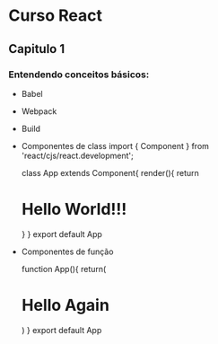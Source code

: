 # Curso React
## Capitulo 1
### Entendendo conceitos básicos:
- Babel
- Webpack
- Build
- Componentes de class
    import { Component } from 'react/cjs/react.development';

    class App extends Component{
      render(){
        return <h1>Hello World!!!</h1>
      }
    }
    export default App
 - Componentes de função

    function App(){
      return(
        <div>
          <h1>
          Hello Again
          </h1>
        </div>
      )
    }
    export default App
